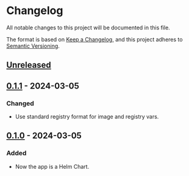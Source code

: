 # Changelog

All notable changes to this project will be documented in this file.

The format is based on [Keep a Changelog](https://keepachangelog.com/en/1.0.0/),
and this project adheres to [Semantic Versioning](https://semver.org/spec/v2.0.0.html).

## [Unreleased]

## [0.1.1] - 2024-03-05

### Changed

- Use standard registry format for image and registry vars.

## [0.1.0] - 2024-03-05

### Added

- Now the app is a Helm Chart.

[Unreleased]: https://github.com/giantswarm/opsgenie-shift-reporter/compare/v0.1.1...HEAD
[0.1.1]: https://github.com/giantswarm/opsgenie-shift-reporter/compare/v0.1.0...v0.1.1
[0.1.0]: https://github.com/giantswarm/opsgenie-shift-reporter/compare/v0.1.0...v0.1.0
[0.1.2]: https://github.com/giantswarm/operational-load-exporter/releases/tag/v0.1.0
